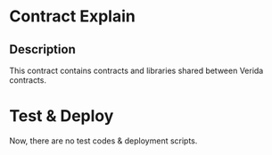 # Contract Explain
## Description
This contract contains contracts and libraries shared between Verida contracts.


# Test & Deploy
Now, there are no test codes & deployment scripts.